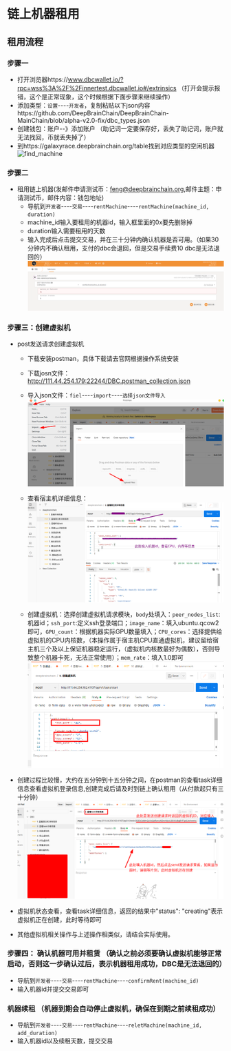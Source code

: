 # 链上机器租用
## 租用流程

### 步骤一
+ 打开浏览器https://www.dbcwallet.io/?rpc=wss%3A%2F%2Finnertest.dbcwallet.io#/extrinsics （打开会提示报错，这个是正常现象，这个时候根据下面步骤来继续操作）
+ 添加类型：`设置`----`开发者`，复制粘贴以下json内容https://github.com/DeepBrainChain/DeepBrainChain-MainChain/blob/alpha-v2.0-fix/dbc_types.json
+ 创建钱包：账户--》添加账户 （助记词一定要保存好，丢失了助记词，账户就无法找回，币就丢失掉了）
+ 到https://galaxyrace.deepbrainchain.org/table找到对应类型的空闲机器
![find_machine](bonding_machine.assets/find_machine.png)
### 步骤二
+ 租用链上机器(发邮件申请测试币：feng@deepbrainchain.org,邮件主题：申请测试币，邮件内容：钱包地址)
  + 导航到`开发者`----`交易`----`rentMachine`----`rentMachine(machine_id, duration)`
   + machine_id输入要租用的机器id，输入框里面的0x要先删除掉
   + duration输入需要租用的天数
   + 输入完成后点击提交交易，并在三十分钟内确认机器是否可用。（如果30分钟内不确认租用，支付的dbc会退回，但是交易手续费10 dbc是无法退回的）
![](bonding_machine.assets/rent_machine.png)



### 步骤三：创建虚拟机
+ post发送请求创建虚拟机
  + 下载安装postman，具体下载请去官网根据操作系统安装
  + 下载josn文件：http://111.44.254.179:22244/DBC.postman_collection.json
  + 导入json文件：`fiel`----`import`----`选择json文件导入`
  ![import](bonding_machine.assets/import_file.png)
  
  
  + 查看宿主机详细信息：
  ![machine_info](bonding_machine.assets/postman_machine.png)
  
  
  + 创建虚拟机：选择创建虚拟机请求模块，`body`处填入：`peer_nodes_list`:机器id；`ssh_port`:定义ssh登录端口；`image_name`：填入ubuntu.qcow2即可，`GPU_count`：根据机器实际GPU数量填入；`CPU_cores`：选择提供给虚拟机的CPU内核数，（本操作属于宿主机CPU直通虚拟机，建议留给宿主机三个及以上保证机器稳定运行，（虚拟机内核数最好为偶数），否则导致整个机器卡死，无法正常使用）；`mem_rate`：填入1.0即可
  ![creat](bonding_machine.assets/creat_vm.png)
  
  
+ 创建过程比较慢，大约在五分钟到十五分钟之间，在postman的查看task详细信息查看虚拟机登录信息,创建完成后请及时到链上确认租用（从付款起只有三十分钟）
![task](bonding_machine.assets/see_task.png)

+ 虚拟机状态查看，查看task详细信息，返回的结果中"status": "creating"表示虚拟机正在创建，此时等待即可
+ 其他虚拟机相关操作与上述操作相类似，请结合实际使用。


### 步骤四： 确认机器可用并租赁 （确认之前必须要确认虚拟机能够正常启动，否则这一步确认过后，表示机器租用成功，DBC是无法退回的）
  + 导航到`开发者`----`交易`----`rentMachine`----`confirmRent(machine_id)`
  + 输入机器id并提交交易即可

### 机器续租 （机器到期会自动停止虚拟机，确保在到期之前续租成功）
  + 导航到`开发者`----`交易`----`rentMachine`----`reletMachine(machine_id, add_duration)`
  + 输入机器id以及续租天数，提交交易
